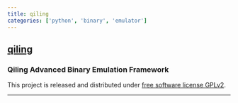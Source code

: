 ```yaml
---
title: qiling
categories: ['python', 'binary', 'emulator']
---
```

## [qiling](https://github.com/qilingframework/qiling)

### Qiling Advanced Binary Emulation Framework


This project is released and distributed under [free software license GPLv2](https://github.com/qilingframework/qiling/blob/master/COPYING).

---
